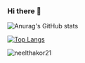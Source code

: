 ### Hi there 👋

<!--
**neelthakor21/neelthakor21** is a ✨ _special_ ✨ repository because its `README.md` (this file) appears on your GitHub profile.

Here are some ideas to get you started:

- 🔭 I’m currently working on ...
- 🌱 I’m currently learning ...
- 👯 I’m looking to collaborate on ...
- 🤔 I’m looking for help with ...
- 💬 Ask me about ...
- 📫 How to reach me: ...
- 😄 Pronouns: ...
- ⚡ Fun fact: ...
-->

![Anurag's GitHub stats](https://github-readme-stats.vercel.app/api?username=neelthakor21&show_icons=true&theme=radical)<br/>

[![Top Langs](https://github-readme-stats.vercel.app/api/top-langs/?username=neelthakor21&langs_count=8)](https://github.com/neelthakor21/)
<p><img align="center" src="https://github-readme-streak-stats.herokuapp.com/?user=neelthakor21&" alt="neelthakor21" /></p> </br>
